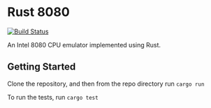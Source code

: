 # Rust 8080

[![Build Status](https://travis-ci.org/Tom-Goring/Rust-8080.svg?branch=master)](https://travis-ci.org/Tom-Goring/Rust-8080)

An Intel 8080 CPU emulator implemented using Rust. 

## Getting Started

Clone the repository, and then from the repo directory run ```cargo run```

To run the tests, run ```cargo test```

